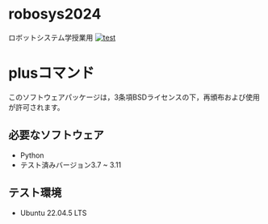 # robosys2024
ロボットシステム学授業用
[![test](https://github.com/lemon528/robosys2024/actions/workflows/test.yml/badge.svg)](https://github.com/lemon528/robosys2024/actions/workflows/test.yml)

# plusコマンド
このソフトウェアパッケージは，3条項BSDライセンスの下，再頒布および使用が許可されます。


## 必要なソフトウェア
- Python
 - テスト済みバージョン3.7 ~ 3.11

## テスト環境
- Ubuntu 22.04.5 LTS


